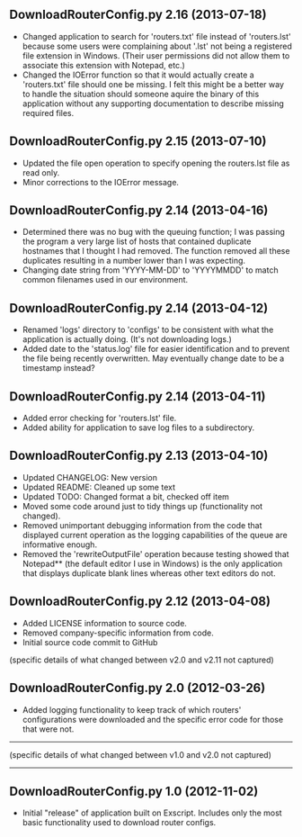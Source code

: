 ## DownloadRouterConfig.py 2.16 (2013-07-18) ##
* Changed application to search for 'routers.txt' file instead of 'routers.lst'
  because some users were complaining about '.lst' not being a registered file
  extension in Windows. (Their user permissions did not allow them to associate
  this extension with Notepad, etc.)
* Changed the IOError function so that it would actually create a 'routers.txt'
  file should one be missing.  I felt this might be a better way to handle the
  situation should someone aquire the binary of this application without any
  supporting documentation to describe missing required files.

## DownloadRouterConfig.py 2.15 (2013-07-10) ##
* Updated the file open operation to specify opening the routers.lst file
  as read only.
* Minor corrections to the IOError message.

## DownloadRouterConfig.py 2.14 (2013-04-16) ##
* Determined there was no bug with the queuing function; I was passing
  the program a very large list of hosts that contained duplicate
  hostnames that I thought I had removed.  The function removed all
  these duplicates resulting in a number lower than I was expecting.
* Changing date string from 'YYYY-MM-DD' to 'YYYYMMDD' to match common
  filenames used in our environment.

## DownloadRouterConfig.py 2.14 (2013-04-12) ##
* Renamed 'logs' directory to 'configs' to be consistent with what
  the application is actually doing. (It's not downloading logs.)
* Added date to the 'status.log' file for easier identification and to
  prevent the file being recently overwritten.  May eventually change
  date to be a timestamp instead?

## DownloadRouterConfig.py 2.14 (2013-04-11) ##
* Added error checking for 'routers.lst' file.
* Added ability for application to save log files to a subdirectory.

## DownloadRouterConfig.py 2.13 (2013-04-10) ##
* Updated CHANGELOG: New version
* Updated README: Cleaned up some text
* Updated TODO: Changed format a bit, checked off item
* Moved some code around just to tidy things up (functionality not changed).
* Removed unimportant debugging information from the code that displayed
  current operation as the logging capabilities of the queue are informative
  enough.
* Removed the 'rewriteOutputFile' operation because testing showed that
  Notepad** (the default editor I use in Windows) is the only application
  that displays duplicate blank lines whereas other text editors do not.

## DownloadRouterConfig.py 2.12 (2013-04-08) ##
* Added LICENSE information to source code.
* Removed company-specific information from code.
* Initial source code commit to GitHub

(specific details of what changed between v2.0 and v2.11 not captured)

## DownloadRouterConfig.py 2.0 (2012-03-26) ##
* Added logging functionality to keep track of which routers' configurations
  were downloaded and the specific error code for those that were not.

----------
(specific details of what changed between v1.0 and v2.0 not captured)

----------

## DownloadRouterConfig.py 1.0 (2012-11-02) ##
* Initial "release" of application built on Exscript. Includes only the most
  basic functionality used to download router configs.